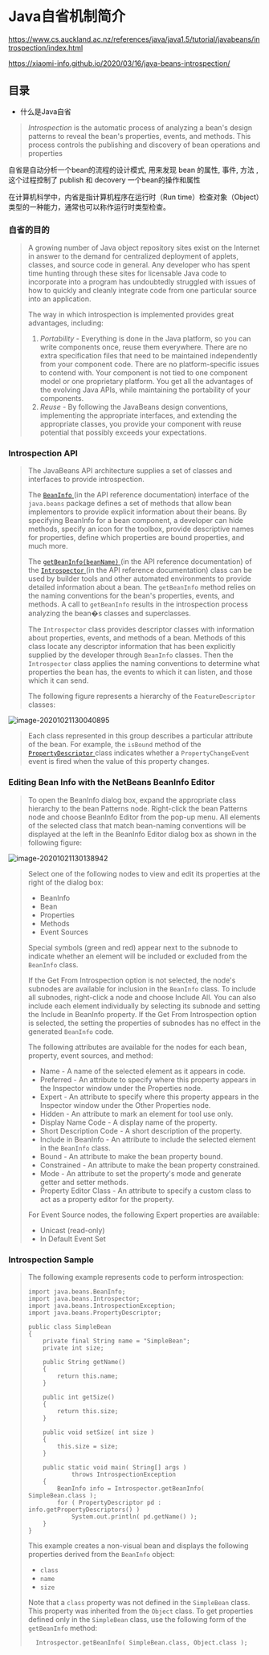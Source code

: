 # Java自省机制简介

https://www.cs.auckland.ac.nz/references/java/java1.5/tutorial/javabeans/introspection/index.html

https://xiaomi-info.github.io/2020/03/16/java-beans-introspection/

## 目录

- 什么是Java自省

> *Introspection* is the automatic process of analyzing a bean's design patterns to reveal the bean's properties, events, and methods. This process controls the publishing and discovery of bean operations and properties

自省是自动分析一个bean的流程的设计模式, 用来发现 bean 的属性, 事件, 方法 , 这个过程控制了 publish 和 decovery 一个bean的操作和属性

在计算机科学中，内省是指计算机程序在运行时（Run time）检查对象（Object）类型的一种能力，通常也可以称作运行时类型检查。

### 自省的目的





> A growing number of Java object repository sites exist on the Internet in answer to the demand for centralized deployment of applets, classes, and source code in general. Any developer who has spent time hunting through these sites for licensable Java code to incorporate into a program has undoubtedly struggled with issues of how to quickly and cleanly integrate code from one particular source into an application.
>
> The way in which introspection is implemented provides great advantages, including:
>
> 1. *Portability* - Everything is done in the Java platform, so you can write components once, reuse them everywhere. There are no extra specification files that need to be maintained independently from your component code. There are no platform-specific issues to contend with. Your component is not tied to one component model or one proprietary platform. You get all the advantages of the evolving Java APIs, while maintaining the portability of your components.
> 2. *Reuse* - By following the JavaBeans design conventions, implementing the appropriate interfaces, and extending the appropriate classes, you provide your component with reuse potential that possibly exceeds your expectations.

### Introspection API

> The JavaBeans API architecture supplies a set of classes and interfaces to provide introspection.
>
> The [`BeanInfo` ](http://java.sun.com/javase/6/docs/api/java/beans/BeanInfo.html)(in the API reference documentation) interface of the `java.beans` package defines a set of methods that allow bean implementors to provide explicit information about their beans. By specifying BeanInfo for a bean component, a developer can hide methods, specify an icon for the toolbox, provide descriptive names for properties, define which properties are bound properties, and much more.
>
> The [`getBeanInfo(beanName)` ](http://java.sun.com/javase/6/docs/api/java/beans/Introspector.html#getBeanInfo(java.lang.Class))(in the API reference documentation) of the [`Introspector` ](http://java.sun.com/javase/6/docs/api/java/beans/Introspector.html)(in the API reference documentation) class can be used by builder tools and other automated environments to provide detailed information about a bean. The `getBeanInfo` method relies on the naming conventions for the bean's properties, events, and methods. A call to `getBeanInfo` results in the introspection process analyzing the bean�s classes and superclasses.
>
> The `Introspector` class provides descriptor classes with information about properties, events, and methods of a bean. Methods of this class locate any descriptor information that has been explicitly supplied by the developer through `BeanInfo` classes. Then the `Introspector` class applies the naming conventions to determine what properties the bean has, the events to which it can listen, and those which it can send.
>
> The following figure represents a hierarchy of the `FeatureDescriptor` classes:

![image-20201021130040895](../../assets/image-20201021130040895.png)

> Each class represented in this group describes a particular attribute of the bean. For example, the `isBound` method of the [`PropertyDescriptor` ](http://java.sun.com/javase/6/docs/api/java/beans/PropertyDescriptor.html)class indicates whether a `PropertyChangeEvent` event is fired when the value of this property changes.

### Editing Bean Info with the NetBeans BeanInfo Editor

> To open the BeanInfo dialog box, expand the appropriate class hierarchy to the bean Patterns node. Right-click the bean Patterns node and choose BeanInfo Editor from the pop-up menu. All elements of the selected class that match bean-naming conventions will be displayed at the left in the BeanInfo Editor dialog box as shown in the following figure:

![image-20201021130138942](../../assets/image-20201021130138942.png)

> Select one of the following nodes to view and edit its properties at the right of the dialog box:
>
> - BeanInfo
> - Bean
> - Properties
> - Methods
> - Event Sources
>
> Special symbols (green and red) appear next to the subnode to indicate whether an element will be included or excluded from the `BeanInfo` class.
>
> If the Get From Introspection option is not selected, the node's subnodes are available for inclusion in the `BeanInfo` class. To include all subnodes, right-click a node and choose Include All. You can also include each element individually by selecting its subnode and setting the Include in BeanInfo property. If the Get From Introspection option is selected, the setting the properties of subnodes has no effect in the generated `BeanInfo` code.
>
> The following attributes are available for the nodes for each bean, property, event sources, and method:
>
> - Name - A name of the selected element as it appears in code.
> - Preferred - An attribute to specify where this property appears in the Inspector window under the Properties node.
> - Expert - An attribute to specify where this property appears in the Inspector window under the Other Properties node.
> - Hidden - An attribute to mark an element for tool use only.
> - Display Name Code - A display name of the property.
> - Short Description Code - A short description of the property.
> - Include in BeanInfo - An attribute to include the selected element in the `BeanInfo` class.
> - Bound - An attribute to make the bean property bound.
> - Constrained - An attribute to make the bean property constrained.
> - Mode - An attribute to set the property's mode and generate getter and setter methods.
> - Property Editor Class - An attribute to specify a custom class to act as a property editor for the property.
>
> For Event Source nodes, the following Expert properties are available:
>
> - Unicast (read-only)
> - In Default Event Set

### Introspection Sample

> The following example represents code to perform introspection:
>
> ```
> import java.beans.BeanInfo;
> import java.beans.Introspector;
> import java.beans.IntrospectionException;
> import java.beans.PropertyDescriptor;
> 
> public class SimpleBean
> {
>     private final String name = "SimpleBean";
>     private int size;
> 
>     public String getName()
>     {
>         return this.name;
>     }
> 
>     public int getSize()
>     {
>         return this.size;
>     }
> 
>     public void setSize( int size )
>     {
>         this.size = size;
>     }
> 
>     public static void main( String[] args )
>             throws IntrospectionException
>     {
>         BeanInfo info = Introspector.getBeanInfo( SimpleBean.class );
>         for ( PropertyDescriptor pd : info.getPropertyDescriptors() )
>             System.out.println( pd.getName() );
>     }
> }
> ```
>
> This example creates a non-visual bean and displays the following properties derived from the `BeanInfo` object:
>
> - `class`
> - `name`
> - `size`
>
> Note that a `class` property was not defined in the `SimpleBean` class. This property was inherited from the `Object` class. To get properties defined only in the `SimpleBean` class, use the following form of the `getBeanInfo` method:
>
> ```
> 	Introspector.getBeanInfo( SimpleBean.class, Object.class );
> ```